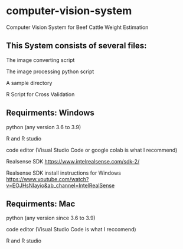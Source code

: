 # computer-vision-system
Computer Vision System for Beef Cattle Weight Estimation

## This System consists of several files:

The image converting script

The image processing python script

A sample directory

R Script for Cross Validation

## Requirments: Windows

python (any version 3.6 to 3.9)

R and R studio

code editor (Visual Studio Code or google colab is what I recommend)

Realsense SDK https://www.intelrealsense.com/sdk-2/

Realsense SDK install instructions for Windows https://www.youtube.com/watch?v=EOJHsNIayio&ab_channel=IntelRealSense

## Requirments: Mac

python (any version since 3.6 to 3.9)

code editor (Visual Studio Code is what I reccomend)

R and R studio

